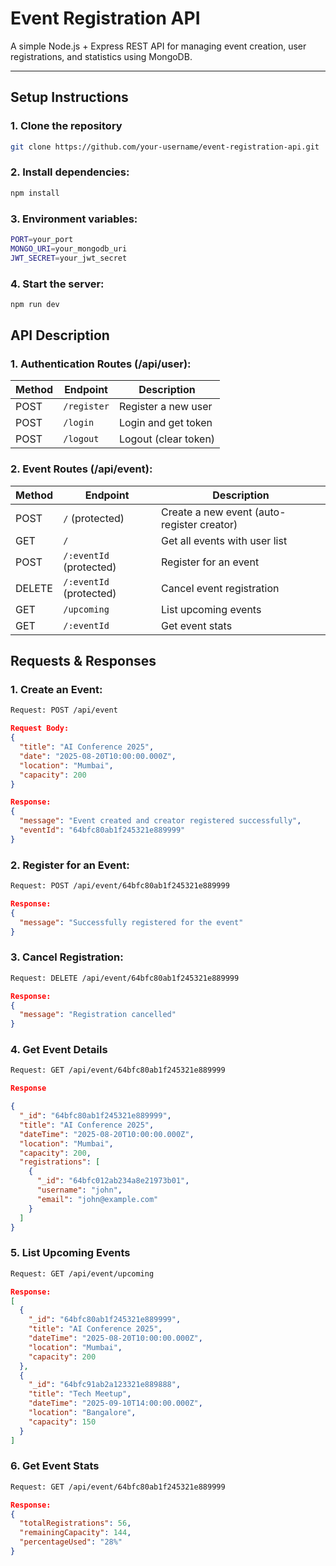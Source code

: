 #  Event Registration API

A simple Node.js + Express REST API for managing event creation, user registrations, and statistics using MongoDB.

---

##  Setup Instructions

### 1. Clone the repository

```bash
git clone https://github.com/your-username/event-registration-api.git
```

### 2. Install dependencies: 
```bash
npm install
```

### 3. Environment variables: 
```bash
PORT=your_port
MONGO_URI=your_mongodb_uri
JWT_SECRET=your_jwt_secret
```

### 4. Start the server: 
```bash
npm run dev
```

## API Description

### 1. Authentication Routes (/api/user):

| Method | Endpoint        | Description          |
| ------ | --------------- | -------------------- |
| POST   | `/register` | Register a new user  |
| POST   | `/login`    | Login and get token  |
| POST   | `/logout`   | Logout (clear token) |

### 2. Event Routes (/api/event):

| Method | Endpoint                   | Description                                |
| ------ | -------------------------- | ------------------------------------------ |
| POST   | `/` (protected)            | Create a new event (auto-register creator) |
| GET    | `/`                        | Get all events with user list              |
| POST   | `/:eventId` (protected)    | Register for an event                      |
| DELETE | `/:eventId` (protected)    | Cancel event registration                  |
| GET    | `/upcoming`                | List upcoming events                       |
| GET    | `/:eventId`                | Get event stats                            |

## Requests & Responses

### 1. Create an Event:
```bash
Request: POST /api/event
```
```json
Request Body:
{
  "title": "AI Conference 2025",
  "date": "2025-08-20T10:00:00.000Z",
  "location": "Mumbai",
  "capacity": 200
}

Response:
{
  "message": "Event created and creator registered successfully",
  "eventId": "64bfc80ab1f245321e889999"
}
```

### 2. Register for an Event:
```bash
Request: POST /api/event/64bfc80ab1f245321e889999
```
```json
Response:
{
  "message": "Successfully registered for the event"
}
```

### 3. Cancel Registration:
```bash
Request: DELETE /api/event/64bfc80ab1f245321e889999
```
```json
Response:
{
  "message": "Registration cancelled"
}
```

### 4. Get Event Details
```bash
Request: GET /api/event/64bfc80ab1f245321e889999
```
```json
Response

{
  "_id": "64bfc80ab1f245321e889999",
  "title": "AI Conference 2025",
  "dateTime": "2025-08-20T10:00:00.000Z",
  "location": "Mumbai",
  "capacity": 200,
  "registrations": [
    {
      "_id": "64bfc012ab234a8e21973b01",
      "username": "john",
      "email": "john@example.com"
    }
  ]
}
```

### 5. List Upcoming Events
```bash
Request: GET /api/event/upcoming
```
```json
Response:
[
  {
    "_id": "64bfc80ab1f245321e889999",
    "title": "AI Conference 2025",
    "dateTime": "2025-08-20T10:00:00.000Z",
    "location": "Mumbai",
    "capacity": 200
  },
  {
    "_id": "64bfc91ab2a123321e889888",
    "title": "Tech Meetup",
    "dateTime": "2025-09-10T14:00:00.000Z",
    "location": "Bangalore",
    "capacity": 150
  }
]
```

### 6. Get Event Stats
```bash
Request: GET /api/event/64bfc80ab1f245321e889999
```
```json
Response:
{
  "totalRegistrations": 56,
  "remainingCapacity": 144,
  "percentageUsed": "28%"
}
```
